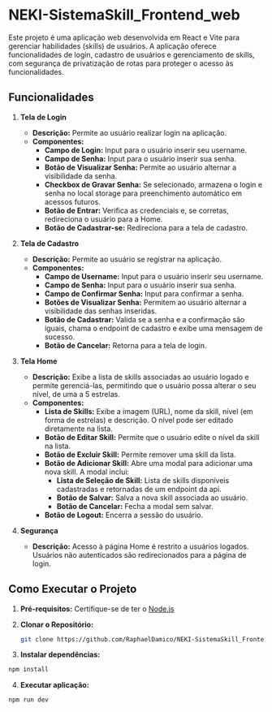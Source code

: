 # NEKI-SistemaSkill_Frontend_web

Este projeto é uma aplicação web desenvolvida em React e Vite para gerenciar habilidades (skills) de usuários. A aplicação oferece funcionalidades de login, cadastro de usuários e gerenciamento de skills, com segurança de privatização de rotas para proteger o acesso às funcionalidades.

## Funcionalidades

1. **Tela de Login**
   - **Descrição:** Permite ao usuário realizar login na aplicação.
   - **Componentes:**
     - **Campo de Login:** Input para o usuário inserir seu username.
     - **Campo de Senha:** Input para o usuário inserir sua senha.
     - **Botão de Visualizar Senha:** Permite ao usuário alternar a visibilidade da senha.
     - **Checkbox de Gravar Senha:** Se selecionado, armazena o login e senha no local storage para preenchimento automático em acessos futuros.
     - **Botão de Entrar:** Verifica as credenciais e, se corretas, redireciona o usuário para a Home.
     - **Botão de Cadastrar-se:** Redireciona para a tela de cadastro.

2. **Tela de Cadastro**
   - **Descrição:** Permite ao usuário se registrar na aplicação.
   - **Componentes:**
     - **Campo de Username:** Input para o usuário inserir seu username.
     - **Campo de Senha:** Input para o usuário inserir sua senha.
     - **Campo de Confirmar Senha:** Input para confirmar a senha.
     - **Botões de Visualizar Senha:** Permitem ao usuário alternar a visibilidade das senhas inseridas.
     - **Botão de Cadastrar:** Valida se a senha e a confirmação são iguais, chama o endpoint de cadastro e exibe uma mensagem de sucesso.
     - **Botão de Cancelar:** Retorna para a tela de login.

3. **Tela Home**
   - **Descrição:** Exibe a lista de skills associadas ao usuário logado e permite gerenciá-las, permitindo que o usuário possa alterar o seu nível, de uma a 5 estrelas.
   - **Componentes:**
     - **Lista de Skills:** Exibe a imagem (URL), nome da skill, nível (em forma de estrelas) e descrição. O nível pode ser editado diretamente na lista.
     - **Botão de Editar Skill:** Permite que o usuário edite o nível da skill na lista.
     - **Botão de Excluir Skill:** Permite remover uma skill da lista.
     - **Botão de Adicionar Skill:** Abre uma modal para adicionar uma nova skill. A modal inclui:
       - **Lista de Seleção de Skill:** Lista de skills disponíveis cadastradas e  retornadas de um endpoint da api.
       - **Botão de Salvar:** Salva a nova skill associada ao usuário.
       - **Botão de Cancelar:** Fecha a modal sem salvar.
     - **Botão de Logout:** Encerra a sessão do usuário.

4. **Segurança**
   - **Descrição:** Acesso à página Home é restrito a usuários logados. Usuários não autenticados são redirecionados para a página de login.

## Como Executar o Projeto

1. **Pré-requisitos:** Certifique-se de ter o [Node.js](https://nodejs.org/)

2. **Clonar o Repositório:**
   ```bash
   git clone https://github.com/RaphaelDamico/NEKI-SistemaSkill_Frontend_web.git

3. **Instalar dependências:**
```bash
npm install
```

4. **Executar aplicação:**
```bash
npm run dev

